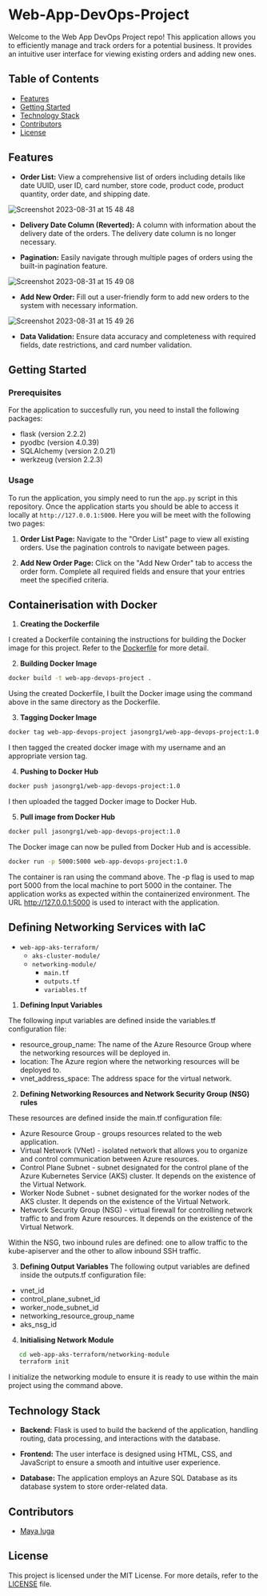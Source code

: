 # Web-App-DevOps-Project

Welcome to the Web App DevOps Project repo! This application allows you to efficiently manage and track orders for a potential business. It provides an intuitive user interface for viewing existing orders and adding new ones.

## Table of Contents

- [Features](#features)
- [Getting Started](#getting-started)
- [Technology Stack](#technology-stack)
- [Contributors](#contributors)
- [License](#license)

## Features

- **Order List:** View a comprehensive list of orders including details like date UUID, user ID, card number, store code, product code, product quantity, order date, and shipping date.
  
![Screenshot 2023-08-31 at 15 48 48](https://github.com/maya-a-iuga/Web-App-DevOps-Project/assets/104773240/3a3bae88-9224-4755-bf62-567beb7bf692)

- **Delivery Date Column (Reverted):** A column with information about the delivery date of the orders. The delivery date column is no longer necessary.

- **Pagination:** Easily navigate through multiple pages of orders using the built-in pagination feature.
  
![Screenshot 2023-08-31 at 15 49 08](https://github.com/maya-a-iuga/Web-App-DevOps-Project/assets/104773240/d92a045d-b568-4695-b2b9-986874b4ed5a)

- **Add New Order:** Fill out a user-friendly form to add new orders to the system with necessary information.
  
![Screenshot 2023-08-31 at 15 49 26](https://github.com/maya-a-iuga/Web-App-DevOps-Project/assets/104773240/83236d79-6212-4fc3-afa3-3cee88354b1a)

- **Data Validation:** Ensure data accuracy and completeness with required fields, date restrictions, and card number validation.

## Getting Started

### Prerequisites

For the application to succesfully run, you need to install the following packages:

- flask (version 2.2.2)
- pyodbc (version 4.0.39)
- SQLAlchemy (version 2.0.21)
- werkzeug (version 2.2.3)

### Usage

To run the application, you simply need to run the `app.py` script in this repository. Once the application starts you should be able to access it locally at `http://127.0.0.1:5000`. Here you will be meet with the following two pages:

1. **Order List Page:** Navigate to the "Order List" page to view all existing orders. Use the pagination controls to navigate between pages.

2. **Add New Order Page:** Click on the "Add New Order" tab to access the order form. Complete all required fields and ensure that your entries meet the specified criteria.

## Containerisation with Docker

1. **Creating the Dockerfile**

I created a Dockerfile containing the instructions for building the Docker image for this project.
Refer to the [Dockerfile](./Dockerfile) for more detail.

2. **Building Docker Image**
```bash
docker build -t web-app-devops-project .
```
Using the created Dockerfile, I built the Docker image using the command above in the same directory as the Dockerfile.

3. **Tagging Docker Image**

```bash
docker tag web-app-devops-project jasongrg1/web-app-devops-project:1.0
```
I then tagged the created docker image with my username and an appropriate version tag.

4. **Pushing to Docker Hub**

```bash
docker push jasongrg1/web-app-devops-project:1.0
```
I then uploaded the tagged Docker image to Docker Hub.

5. **Pull image from Docker Hub**

```bash
docker pull jasongrg1/web-app-devops-project:1.0
```
The Docker image can now be pulled from Docker Hub and is accessible.
```bash
docker run -p 5000:5000 web-app-devops-project:1.0
```
The container is ran using the command above. The -p flag is used to map port 5000 from the local machine to port 5000 in the container. The application works as expected within the containerized environment. The URL http://127.0.0.1:5000 is used to interact with the application.

## Defining Networking Services with IaC
- `web-app-aks-terraform/`
  - `aks-cluster-module/`
  - `networking-module/`
    - `main.tf`
    - `outputs.tf`
    - `variables.tf`

1. **Defining Input Variables**

The following input variables are defined inside the variables.tf configuration file:
- resource_group_name: The name of the Azure Resource Group where the networking resources will be deployed in.
- location: The Azure region where the networking resources will be deployed to.
- vnet_address_space: The address space for the virtual network.

2. **Defining Networking Resources and Network Security Group (NSG) rules**

These resources are defined inside the main.tf configuration file:

- Azure Resource Group - groups resources related to the web application.
- Virtual Network (VNet) - isolated network that allows you to organize and control communication between Azure resources.
- Control Plane Subnet - subnet designated for the control plane of the Azure Kubernetes Service (AKS) cluster. It depends on the existence of the Virtual Network.
- Worker Node Subnet - subnet designated for the worker nodes of the AKS cluster. It depends on the existence of the Virtual Network.
- Network Security Group (NSG) - virtual firewall for controlling network traffic to and from Azure resources. It depends on the existence of the Virtual Network.

Within the NSG, two inbound rules are defined: 
one to allow traffic to the kube-apiserver and the other to allow inbound SSH traffic.

3. **Defining Output Variables**
The following output variables are defined inside the outputs.tf configuration file:

- vnet_id
- control_plane_subnet_id 
- worker_node_subnet_id
- networking_resource_group_name
- aks_nsg_id


4. **Initialising Network Module**

```bash
   cd web-app-aks-terraform/networking-module
   terraform init
```

I initialize the networking module to ensure it is ready to use within the main project using the command above.

## Technology Stack

- **Backend:** Flask is used to build the backend of the application, handling routing, data processing, and interactions with the database.

- **Frontend:** The user interface is designed using HTML, CSS, and JavaScript to ensure a smooth and intuitive user experience.

- **Database:** The application employs an Azure SQL Database as its database system to store order-related data.

## Contributors 

- [Maya Iuga]([https://github.com/yourusername](https://github.com/maya-a-iuga))

## License

This project is licensed under the MIT License. For more details, refer to the [LICENSE](LICENSE) file.
